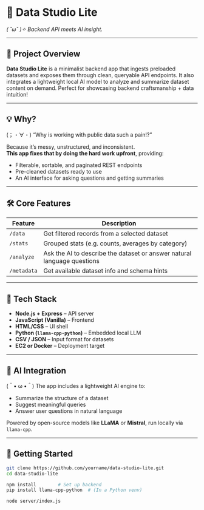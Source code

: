 # 🧠 Data Studio Lite 

*( ˘ω˘ )✧ Backend API meets AI insight.*

---

## 🎯 Project Overview

**Data Studio Lite** is a minimalist backend app that ingests preloaded datasets and exposes them through clean, queryable API endpoints. It also integrates a lightweight local AI model to analyze and summarize dataset content on demand. Perfect for showcasing backend craftsmanship + data intuition!

---

## 💡 Why?

(；・∀・) “Why is working with public data such a pain!?”

Because it’s messy, unstructured, and inconsistent.  
**This app fixes that by doing the hard work upfront**, providing:

- Filterable, sortable, and paginated REST endpoints
- Pre-cleaned datasets ready to use
- An AI interface for asking questions and getting summaries

---

## 🛠️ Core Features

| Feature | Description |
|--------|-------------|
| `/data` | Get filtered records from a selected dataset |
| `/stats` | Grouped stats (e.g. counts, averages by category) |
| `/analyze` | Ask the AI to describe the dataset or answer natural language questions |
| `/metadata` | Get available dataset info and schema hints |

---

## 🔧 Tech Stack

- **Node.js + Express** – API server
- **JavaScript (Vanilla)** – Frontend
- **HTML/CSS** – UI shell
- **Python (`llama-cpp-python`)** – Embedded local LLM
- **CSV / JSON** – Input format for datasets
- **EC2 or Docker** – Deployment target

---

## 🤖 AI Integration

(＾• ω •＾) The app includes a lightweight AI engine to:

- Summarize the structure of a dataset
- Suggest meaningful queries
- Answer user questions in natural language

Powered by open-source models like **LLaMA** or **Mistral**, run locally via `llama-cpp`.

---

## 🚀 Getting Started

```bash
git clone https://github.com/yourname/data-studio-lite.git
cd data-studio-lite

npm install        # Set up backend
pip install llama-cpp-python  # (In a Python venv)

node server/index.js
